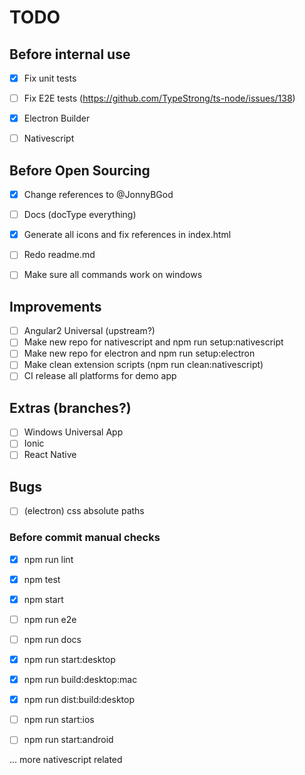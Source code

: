 TODO
====

## Before internal use

- [x] Fix unit tests
- [ ] Fix E2E tests (https://github.com/TypeStrong/ts-node/issues/138)
- [x] Electron Builder
- [ ] Nativescript


## Before Open Sourcing

- [x] Change references to @JonnyBGod
- [ ] Docs (docType everything)
- [x] Generate all icons and fix references in index.html
- [ ] Redo readme.md
- [ ] Make sure all commands work on windows


## Improvements

- [ ] Angular2 Universal (upstream?)
- [ ] Make new repo for nativescript and npm run setup:nativescript
- [ ] Make new repo for electron and npm run setup:electron
- [ ] Make clean extension scripts (npm run clean:nativescript)
- [ ] CI release all platforms for demo app

## Extras (branches?)

- [ ] Windows Universal App
- [ ] Ionic
- [ ] React Native

## Bugs

- [ ] (electron) css absolute paths

### Before commit manual checks

- [x] npm run lint
- [x] npm test
- [x] npm start
- [ ] npm run e2e
- [ ] npm run docs

- [x] npm run start:desktop
- [x] npm run build:desktop:mac
- [x] npm run dist:build:desktop

- [ ] npm run start:ios
- [ ] npm run start:android

... more nativescript related